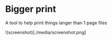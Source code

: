 # Bigger print

A tool to help print things langer than 1 page files

!(screenshot)[./media/screenshot.png]
